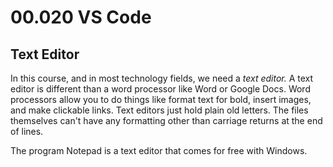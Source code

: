 # 00.020 VS Code

## Text Editor

In this course, and in most technology fields, we need a *text editor.*  A text editor is different than a word processor like Word or Google Docs.  Word processors allow you to do things like format text for bold, insert images, and make clickable links.  Text editors just hold plain old letters.  The files themselves can't have any formatting other than carriage returns at the end of lines.

The program Notepad is a text editor that comes for free with Windows.  

